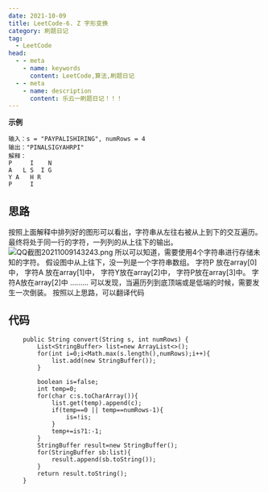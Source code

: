 ```yaml
---
date: 2021-10-09
title: LeetCode-6. Z 字形变换
category: 刷题日记
tag:
  - LeetCode
head:
  - - meta
    - name: keywords
      content: LeetCode,算法,刷题日记
  - - meta
    - name: description
      content: 乐云一刷题日记！！！
---
```

**示例**
```
输入：s = "PAYPALISHIRING", numRows = 4
输出："PINALSIGYAHRPI"
解释：
P     I    N
A   L S  I G
Y A   H R
P     I
```
## 思路
按照上面解释中排列好的图形可以看出，字符串从左往右被从上到下的交互遍历。
最终将处于同一行的字符，一列列的从上往下的输出。
![QQ截图20211009143243.png](https://leyunone-img.oss-cn-hangzhou.aliyuncs.com/image/2021-10-09/QQ截图20211009143243.png)
所以可以知道，需要使用4个字符串进行存储未知的字符。
假设图中从上往下，没一列是一个字符串数组。
字符P  放在array[0]中，
字符A 放在array[1]中，
字符Y放在array[2]中，
字符P放在array[3]中。
字符A放在array[2]中
.........
可以发现，当遍历列到底顶端或是低端的时候，需要发生一次倒装。
按照以上思路，可以翻译代码
## 代码
```
    public String convert(String s, int numRows) {
        List<StringBuffer> list=new ArrayList<>();
        for(int i=0;i<Math.max(s.length(),numRows);i++){
            list.add(new StringBuffer());
        }

        boolean is=false;
        int temp=0;
        for(char c:s.toCharArray()){
            list.get(temp).append(c);
            if(temp==0 || temp==numRows-1){
                is=!is;
            }
            temp+=is?1:-1;
        }
        StringBuffer result=new StringBuffer();
        for(StringBuffer sb:list){
            result.append(sb.toString());
        }
        return result.toString();
    }
```
